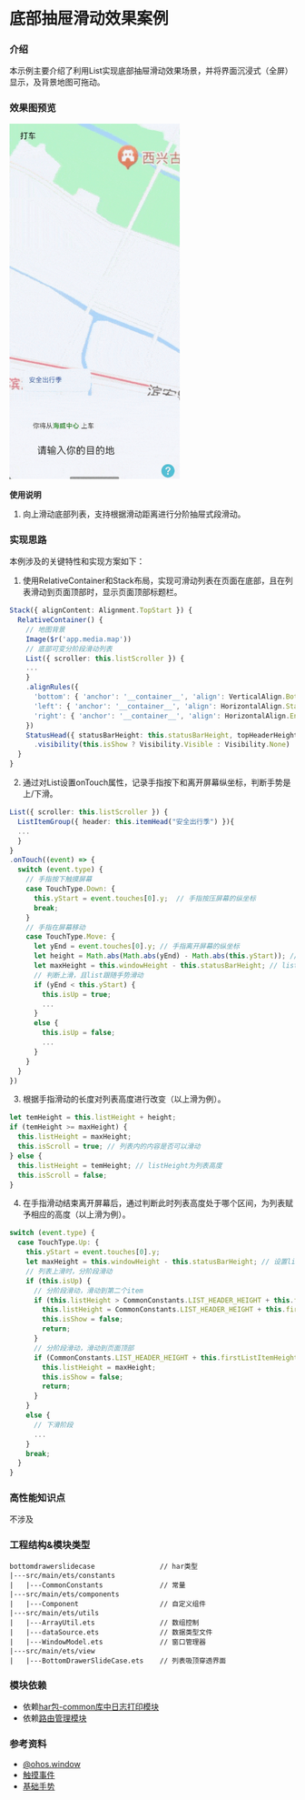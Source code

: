 # 底部抽屉滑动效果案例

### 介绍

本示例主要介绍了利用List实现底部抽屉滑动效果场景，并将界面沉浸式（全屏）显示，及背景地图可拖动。

### 效果图预览

<img src="../../product/entry/src/main/resources/base/media/bottom_drawer_slide.gif" width="300" >

**使用说明**

1. 向上滑动底部列表，支持根据滑动距离进行分阶抽屉式段滑动。

### 实现思路

本例涉及的关键特性和实现方案如下：

1. 使用RelativeContainer和Stack布局，实现可滑动列表在页面在底部，且在列表滑动到页面顶部时，显示页面顶部标题栏。

```typescript
Stack({ alignContent: Alignment.TopStart }) {
  RelativeContainer() {
    // 地图背景
    Image($r('app.media.map'))
    // 底部可变分阶段滑动列表
    List({ scroller: this.listScroller }) {
    ...
    }
    .alignRules({
      'bottom': { 'anchor': '__container__', 'align': VerticalAlign.Bottom },
      'left': { 'anchor': '__container__', 'align': HorizontalAlign.Start },
      'right': { 'anchor': '__container__', 'align': HorizontalAlign.End },
    })
    StatusHead({ statusBarHeight: this.statusBarHeight, topHeaderHeight: CommonConstants.PAGE_HEADER_HEIGHT })
      .visibility(this.isShow ? Visibility.Visible : Visibility.None)
  }
}
```

2. 通过对List设置onTouch属性，记录手指按下和离开屏幕纵坐标，判断手势是上/下滑。

```typescript
List({ scroller: this.listScroller }) {
  ListItemGroup({ header: this.itemHead("安全出行季") }){
  ...
  }
}
.onTouch((event) => {
  switch (event.type) {
    // 手指按下触摸屏幕
    case TouchType.Down: {
      this.yStart = event.touches[0].y;  // 手指按压屏幕的纵坐标
      break;
    }
    // 手指在屏幕移动      
    case TouchType.Move: {
      let yEnd = event.touches[0].y; // 手指离开屏幕的纵坐标
      let height = Math.abs(Math.abs(yEnd) - Math.abs(this.yStart)); // 手指在屏幕上的滑动距离
      let maxHeight = this.windowHeight - this.statusBarHeight; // list列表的最大高度
      // 判断上滑，且list跟随手势滑动
      if (yEnd < this.yStart) {
        this.isUp = true;
        ...
      }
      else {
        this.isUp = false;
        ...
      }
    }
  }
})
```

3. 根据手指滑动的长度对列表高度进行改变（以上滑为例）。

```typescript
let temHeight = this.listHeight + height;
if (temHeight >= maxHeight) {
  this.listHeight = maxHeight;
  this.isScroll = true; // 列表内的内容是否可以滑动
} else {
  this.listHeight = temHeight; // listHeight为列表高度
  this.isScroll = false;
}
```

4. 在手指滑动结束离开屏幕后，通过判断此时列表高度处于哪个区间，为列表赋予相应的高度（以上滑为例）。

```typescript
switch (event.type) {
  case TouchType.Up: {
    this.yStart = event.touches[0].y;
    let maxHeight = this.windowHeight - this.statusBarHeight; // 设置list最大高度
    // 列表上滑时，分阶段滑动
    if (this.isUp) {
      // 分阶段滑动，滑动到第二个item
      if (this.listHeight > CommonConstants.LIST_HEADER_HEIGHT + this.firstListItemHeight && this.listHeight <= CommonConstants.LIST_HEADER_HEIGHT + this.firstListItemHeight + this.bottomAvoidHeight + this.secondListItemHeight) {
        this.listHeight = CommonConstants.LIST_HEADER_HEIGHT + this.firstListItemHeight + this.secondListItemHeight;
        this.isShow = false;
        return;
      }
      // 分阶段滑动，滑动到页面顶部
      if (CommonConstants.LIST_HEADER_HEIGHT + this.firstListItemHeight + this.bottomAvoidHeight + this.secondListItemHeight < this.listHeight && this.listHeight <= maxHeight) {
        this.listHeight = maxHeight;
        this.isShow = false;
        return;
      }
    }
    else {
      // 下滑阶段
      ...
    }
    break;
  }
}
```

### 高性能知识点

不涉及

### 工程结构&模块类型

   ```
   bottomdrawerslidecase                // har类型
   |---src/main/ets/constants
   |   |---CommonConstants              // 常量
   |---src/main/ets/components
   |   |---Component                    // 自定义组件
   |---src/main/ets/utils
   |   |---ArrayUtil.ets                // 数组控制
   |   |---dataSource.ets               // 数据类型文件
   |   |---WindowModel.ets              // 窗口管理器
   |---src/main/ets/view
   |   |---BottomDrawerSlideCase.ets    // 列表吸顶穿透界面
   ```

### 模块依赖

- 依赖[har包-common库中日志打印模块](../../common/utils/src/main/ets/log/Logger.ets)
- 依赖[路由管理模块](../../feature/routermodule)

### 参考资料

- [@ohos.window](https://developer.huawei.com/consumer/cn/doc/harmonyos-references/js-apis-window-0000001820880785)
- [触摸事件](https://developer.huawei.com/consumer/cn/doc/harmonyos-references/ts-universal-events-touch-0000001774121158)
- [基础手势](https://developer.huawei.com/consumer/cn/doc/harmonyos-references/ts-basic-gestures-pangesture-0000001774280890)